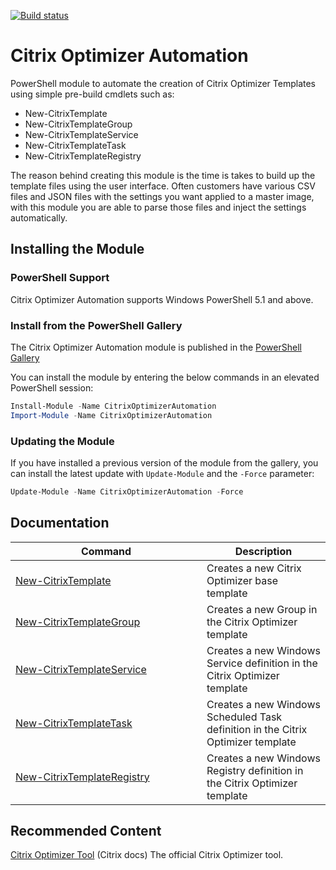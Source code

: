 [![Build status](https://ci.appveyor.com/api/projects/status/3k4kgk5bsrd2e12o?svg=true)](https://ci.appveyor.com/project/dbretty/citrixoptimizerautomation)

# Citrix Optimizer Automation

PowerShell module to automate the creation of Citrix Optimizer Templates using simple pre-build cmdlets such as:

* New-CitrixTemplate
* New-CitrixTemplateGroup
* New-CitrixTemplateService
* New-CitrixTemplateTask
* New-CitrixTemplateRegistry

The reason behind creating this module is the time is takes to build up the template files using the user interface. Often customers have various CSV files and JSON files with the settings you want applied to a master image, with this module you are able to parse those files and inject the settings automatically.

## Installing the Module

### PowerShell Support

Citrix Optimizer Automation supports Windows PowerShell 5.1 and above.

### Install from the PowerShell Gallery

The Citrix Optimizer Automation module is published in the [PowerShell Gallery](https://www.powershellgallery.com/packages/CitrixOptimizerAutomation/) 

You can install the module by entering the below commands in an elevated PowerShell session:

```powershell
Install-Module -Name CitrixOptimizerAutomation
Import-Module -Name CitrixOptimizerAutomation
```

### Updating the Module

If you have installed a previous version of the module from the gallery, you can install the latest update with `Update-Module` and the `-Force` parameter:

```powershell
Update-Module -Name CitrixOptimizerAutomation -Force
```

## Documentation

| <div style="width:290px">Command</div>      | Description |
| ----------- | ----------- |
| [New-CitrixTemplate](Help/New-CitrixTemplate.MD)      | Creates a new Citrix Optimizer base template |
| [New-CitrixTemplateGroup](Help/New-CitrixTemplateGroup.MD)   | Creates a new Group in the Citrix Optimizer template |
| [New-CitrixTemplateService](Help/New-CitrixTemplateService.MD)   | Creates a new Windows Service definition in the Citrix Optimizer template |
| [New-CitrixTemplateTask](Help/New-CitrixTemplateTask.MD)   | Creates a new Windows Scheduled Task definition in the Citrix Optimizer template |
| [New-CitrixTemplateRegistry](Help/New-CitrixTemplateRegistry.MD)   | Creates a new Windows Registry definition in the Citrix Optimizer template |

## Recommended Content

[Citrix Optimizer Tool](https://support.citrix.com/article/CTX224676/citrix-optimizer-tool) (Citrix docs)
The official Citrix Optimizer tool.

